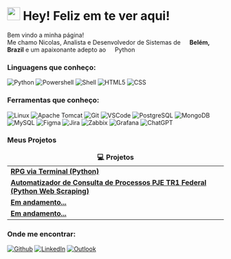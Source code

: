 <h1><img src="https://emojis.slackmojis.com/emojis/images/1531849430/4246/blob-sunglasses.gif?1531849430" width="30"/> Hey! Feliz em te ver aqui!</h1>


<p>Bem vindo a minha página! </br> Me chamo Nicolas, Analista e Desenvolvedor de Sistemas de <img src="https://github.com/Nik0lax/Nik0lax/assets/136096951/61bbb6b0-fdaf-4a3e-a76e-1ee4e01f07ac" width="13"/> <b>Belém, Brazil</b> e um apaixonante adepto ao <img src="https://github.com/Nik0lax/Nik0lax/assets/136096951/dc866bf5-bd20-4e46-a4d3-78b606343f75" width="13"/> Python </p>

<h3>Linguagens que conheço:</h3>
<p>
  <img alt="Python" src="https://img.shields.io/badge/-Python-3776AB?style=flat-square&logo=python&logoColor=white" />
  <img alt="Powershell" src="https://img.shields.io/badge/Powershell-2CA5E0?style=flat-square&logo=powershell&logoColor=white" />
  <img alt="Shell" src="https://img.shields.io/badge/Shell_Script-%23121011.svg?style=flat-square&logo=gnu-bash&logoColor=white" />
  <img alt="HTML5" src="https://img.shields.io/badge/-HTML5-E34F26?style=flat-square&logo=html5&logoColor=white" />
  <img alt="CSS" src="https://img.shields.io/badge/CSS-239120?style=flat-square&logo=css3&logoColor=white" />
</p>

<h3>Ferramentas que conheço:</h3>
<p>
  <img alt="Linux" src="https://img.shields.io/badge/-Linux-FFA800?style=flat-square&logo=linux&logoColor=white" />
  <img alt="Apache Tomcat" src="https://img.shields.io/badge/-Apache%20Tomcat-C200D2.svg?style=flat-square&logo=apache-tomcat&logoColor=white" />
  <img alt="Git" src="https://img.shields.io/badge/-Git-F05032?style=flat-square&logo=git&logoColor=white" />
  <img alt="VSCode" src="https://img.shields.io/badge/Visual_Studio_Code-0078D4?style=flat-square&logo=visual%20studio%20code&logoColor=white" />
  <img alt="PostgreSQL" src="https://img.shields.io/badge/PostgreSQL-316192?style=flat-square&logo=postgresql&logoColor=white" />
  <img alt="MongoDB" src="https://img.shields.io/badge/-MongoDB-13aa52?style=flat-square&logo=mongodb&logoColor=white" />
  <img alt="MySQL" src="https://img.shields.io/badge/MySQL-005C84?style=flat-square&logo=mysql&logoColor=white" />
  <img alt="Figma" src="https://img.shields.io/badge/Figma-F24E1E?style=flat-square&logo=figma&logoColor=white" />
  <img alt="Jira" src="https://img.shields.io/badge/Jira-0052CC?style=flat-square&logo=Jira&logoColor=white" />
  <img alt="Zabbix" src="https://img.shields.io/badge/Zabbix-FF0000?style=flat-square&logo=zotero&logoColor=white" />
  <img alt="Grafana" src="https://img.shields.io/badge/Grafana-%23F46800.svg?style=flat-square&logo=grafana&logoColor=white" />
  <img alt="ChatGPT" src="https://img.shields.io/badge/ChatGPT-74aa9c?style=flat-square&logo=openai&logoColor=white" />
</p>
<h3>Meus Projetos</h3>
<table>
  <thead align="center">
    <tr border: none;>
      <td><b> 💻 Projetos</b></td>
    </tr>
  <thead/>
  <tbody>
    <tr>
      <td><a href="https://github.com/Nik0lax/rpg_via_terminal"><b>RPG via Terminal (Python)</b></a></td>
    </tr>
    <tr>
      <td><a href="https://github.com/Nik0lax/PJE_process_consultation_automator_webScraping/tree/main"><b>Automatizador de Consulta de Processos PJE TR1 Federal (Python Web Scraping)</b></a></td>
    </tr>
    <tr>
      <td><a href=""><b>Em andamento...</b></a></td>
    </tr>
    <tr>
      <td><a href=""><b>Em andamento...</b></a></td>
    </tr>
  </tbody>
</table>








<h3>Onde me encontrar:</h3>
<p>
  <a href="https://github.com/Nik0lax" target="_blank"><img alt="Github" src="https://img.shields.io/badge/GitHub-%2312100E.svg?&style=flat-square&logo=Github&logoColor=white" /></a>
  <a href="https://www.linkedin.com/in/gabrielnikolax/" target="_blank"><img alt="LinkedIn" src="https://img.shields.io/badge/Linkedin-%230077B5.svg?&style=flat-square&logo=linkedin&logoColor=white" /></a>
  <a href="gnicolasdev@hotmail.com" target="_blank"><img alt="Outlook" src="https://img.shields.io/badge/Outlook-0078D4.svg?&style=flat-square&logo=microsoftoutlook&logoColor=white" /></a>
</p>
